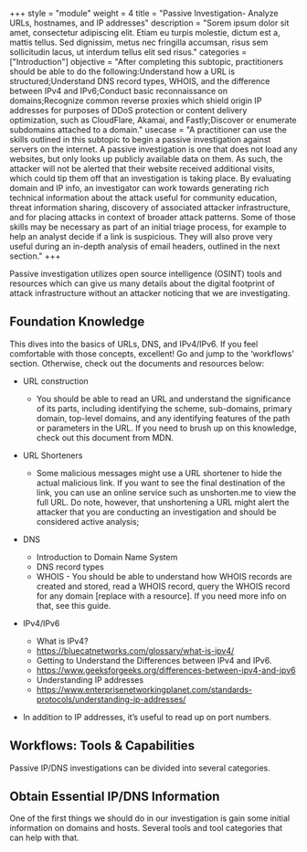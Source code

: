 +++
style = "module"
weight = 4
title = "Passive Investigation- Analyze URLs, hostnames, and IP addresses"
description = "Sorem ipsum dolor sit amet, consectetur adipiscing elit. Etiam eu turpis molestie, dictum est a, mattis tellus. Sed dignissim, metus nec fringilla accumsan, risus sem sollicitudin lacus, ut interdum tellus elit sed risus."
categories = ["Introduction"]
objective = "After completing this subtopic, practitioners should be able to do the following:Understand how a URL is structured;Understand DNS record types, WHOIS, and the difference between IPv4 and IPv6;Conduct basic reconnaissance on domains;Recognize common reverse proxies which shield origin IP addresses for purposes of DDoS protection or content delivery optimization, such as CloudFlare, Akamai, and Fastly;Discover or enumerate subdomains attached to a domain."
usecase = "A practitioner can use the skills outlined in this subtopic to begin a passive investigation against servers on the internet. A passive investigation is one that does not load any websites, but only looks up publicly available data on them. As such, the attacker will not be alerted that their website received additional visits, which could tip them off that an investigation is taking place.  By evaluating domain and IP info, an investigator can work towards generating rich technical information about the attack useful for community education, threat information sharing, discovery of associated attacker infrastructure, and for placing attacks in context of broader attack patterns. Some of those skills may be necessary as part of an initial triage process, for example to help an analyst decide if a link is suspicious. They will also prove very useful during an in-depth analysis of email headers, outlined in the next section."
+++

Passive investigation utilizes open source intelligence (OSINT) tools and resources which can give us many details about the digital footprint of attack infrastructure without an attacker noticing that we are investigating. 

## Foundation Knowledge 

This  dives into the basics of URLs, DNS, and IPv4/IPv6. If you feel comfortable with those concepts, excellent! Go and jump to the ‘workflows’ section. Otherwise, check out the documents and resources below:

- URL construction 

    - You should be able to read an URL and understand the significance of its parts, including identifying the scheme, sub-domains, primary domain, top-level domains, and any identifying features of the path or parameters in the URL. If you need to brush up on this knowledge, check out this document from MDN.

- URL Shorteners
    - Some malicious messages might use a URL shortener to hide the actual malicious link. If you want to see the final destination of the link, you can use an online service such as unshorten.me to view the full URL. Do note, however, that unshortening a URL might alert the attacker that you are conducting an investigation and should be considered active analysis;

- DNS 
    - Introduction to Domain Name System 
    - DNS record types 
    - WHOIS - You should be able to understand how WHOIS records are created and stored, read a WHOIS record, query the WHOIS record for any domain [replace with a resource]. If you need more info on that, see this guide.

- IPv4/IPv6 
    - What is IPv4?
    - https://bluecatnetworks.com/glossary/what-is-ipv4/
    - Getting to Understand the Differences between IPv4 and IPv6.
    - https://www.geeksforgeeks.org/differences-between-ipv4-and-ipv6
    - Understanding IP addresses
    - https://www.enterprisenetworkingplanet.com/standards-protocols/understanding-ip-addresses/ 

- In addition to IP addresses, it’s useful to read up on port numbers.

## Workflows: Tools & Capabilities

Passive IP/DNS investigations can be divided into several categories.

## Obtain Essential IP/DNS Information

One of the first things we should do in our investigation is gain some initial information on domains and hosts. Several tools and tool categories that can help with that.